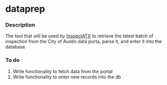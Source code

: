# dataprep

### Description

The tool that will be used by [InspectATX](http://github.com/nickmcdonnough/inspectatx) to retrieve the latest batch of inspection from the City of Austin data porta, parse it, and enter it into the database

### To do

1. Write functionality to fetch data from the portal
2. Write functionality to enter new records into the db
